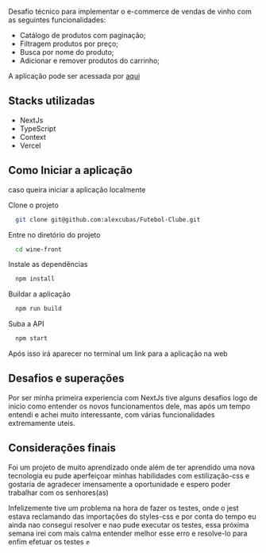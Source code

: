 
Desafio técnico para implementar o e-commerce de vendas de vinho com as seguintes funcionalidades:

- Catálogo de produtos com paginação;
- Filtragem produtos por preço;
- Busca por nome do produto;
- Adicionar e remover produtos do carrinho;

A aplicação pode ser acessada por [aqui](https://wine-front-olopetxjq-alexcubas.vercel.app)

## Stacks utilizadas

- NextJs
- TypeScript
- Context
- Vercel

## Como Iniciar a aplicação

caso queira iniciar a aplicação localmente

Clone o projeto

```bash
  git clone git@github.com:alexcubas/Futebol-Clube.git
```

Entre no diretório do projeto

```bash
  cd wine-front
```

Instale as dependências

```bash
  npm install
```

Buildar a aplicação

```bash
  npm run build
```

Suba a API

```bash
  npm start
```

Após isso irá aparecer no terminal um link para a aplicação na web

## Desafios e superações

  Por ser minha primeira experiencia com NextJs tive alguns desafios logo de inicio como entender os novos funcionamentos dele, mas após um tempo entendi e achei muito interessante, com várias funcionalidades extremamente uteis.
  
## Considerações finais

  Foi um projeto de muito aprendizado onde além de ter aprendido uma nova tecnologia eu pude aperfeiçoar minhas habilidades com estilização-css e gostaria de agradecer imensamente a oportunidade e espero poder trabalhar com os senhores(as)
  
  Infelizemente tive um problema na hora de fazer os testes, onde o jest estava reclamando das importações do styles-css e por conta do tempo eu ainda nao consegui resolver e nao pude executar os testes, essa próxima semana irei com mais calma entender melhor esse erro e resolve-lo para enfim efetuar os testes ✊
